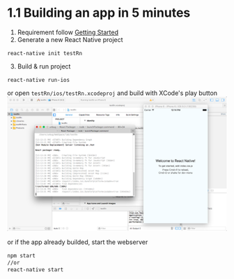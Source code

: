 # 1.1 Building an app in 5 minutes

1. Requirement follow [Getting Started ](http://facebook.github.io/react-native/releases/next/docs/getting-started.html)
2. Generate a new React Native project
```shell
react-native init testRn
```
3. Build & run project
```
react-native run-ios
```
or open `testRn/ios/testRn.xcodeproj` and build with XCode's play button
![](QQ20160622-0.png)

or if the app already builded, start the webserver 
```
npm start
//or
react-native start
```


